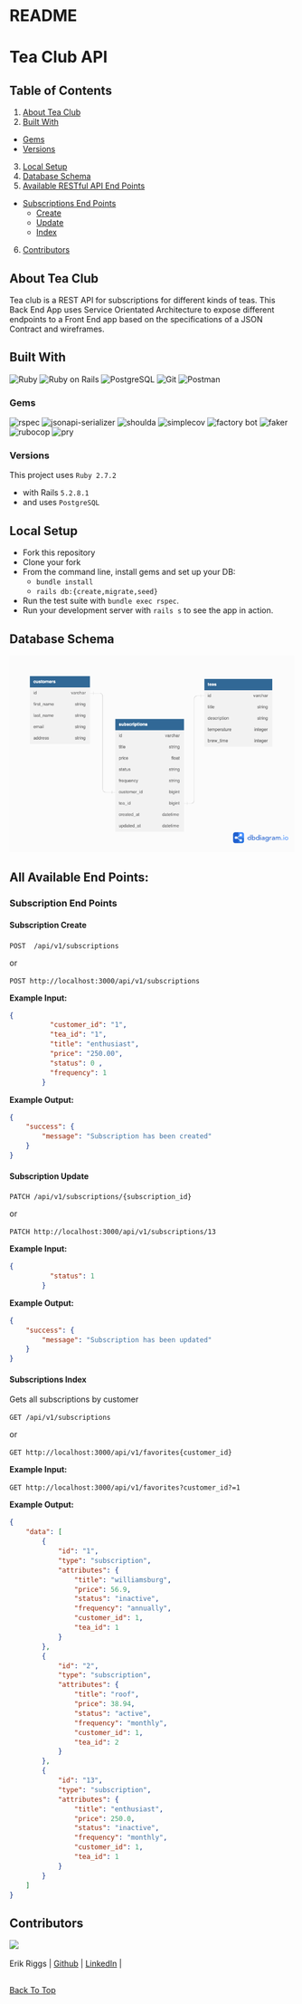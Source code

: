 # README

# Tea Club API

## Table of Contents

1. [About Tea Club](#about-tea-club)
2. [Built With](#built-with)
- [Gems](#gems)
- [Versions](#versions)
3. [Local Setup](#local-setup)
4. [Database Schema](#database-schema)
5. [Available RESTful API End Points](#all-available-end-points)
- [Subscriptions End Points](#subscriptions-end-points)
    - [Create](#favorites-create)
    - [Update](#favorites-update)
    - [Index](#favorites-index)
6. [Contributors](#contributors)

## About Tea Club

Tea club is a REST API for subscriptions for different kinds of teas.  This Back End App uses
Service Orientated Architecture to expose different endpoints to a Front End app based on the
specifications of a JSON Contract and wireframes. 

## Built With

![Ruby](https://img.shields.io/badge/Ruby-CC342D?style=for-the-badge&logo=ruby&logoColor=white)
![Ruby on Rails](https://img.shields.io/badge/Ruby_on_Rails-CC0000?style=for-the-badge&logo=ruby-on-rails&logoColor=white)
![PostgreSQL](https://img.shields.io/badge/PostgreSQL-316192?style=for-the-badge&logo=postgresql&logoColor=white)
![Git](https://img.shields.io/badge/GIT-E44C30?style=for-the-badge&logo=git&logoColor=white)
![Postman](https://img.shields.io/badge/Postman-FF6C37?style=for-the-badge&logo=Postman&logoColor=white)

### Gems

![rspec](https://img.shields.io/gem/v/rspec-rails?label=rspec&style=flat-square)
![jsonapi-serializer](https://img.shields.io/badge/jsonapi--serializer-v%202.2.0-green)
![shoulda](https://img.shields.io/gem/v/shoulda-matchers?label=shoulda-matchers&style=flat-square)
![simplecov](https://img.shields.io/gem/v/simplecov?label=simplecov&style=flat-square)
![factory bot](https://img.shields.io/gem/v/factory_bot_rails?color=blue&label=factory_bot_rails)
![faker](https://img.shields.io/gem/v/faker?color=blue&label=faker)
![rubocop](https://img.shields.io/gem/v/rubocop?color=blue&label=rubocop)
![pry](https://img.shields.io/gem/v/pry?color=blue&label=pry)

### Versions

This project uses `Ruby 2.7.2`

- with Rails `5.2.8.1`
- and uses `PostgreSQL`

## Local Setup

* Fork this repository
* Clone your fork
* From the command line, install gems and set up your DB:
    * `bundle install`
    * `rails db:{create,migrate,seed}`
* Run the test suite with `bundle exec rspec`.
* Run your development server with `rails s` to see the app in action.

## Database Schema

![image](app/assets/Tea_club_schema.png)


## All Available End Points:

### Subscription End Points

#### Subscription Create



`POST  /api/v1/subscriptions`

or

`POST http://localhost:3000/api/v1/subscriptions`



<b>Example Input:</b>

```json
{
          "customer_id": "1",
          "tea_id": "1",
          "title": "enthusiast",
          "price": "250.00",
          "status": 0 ,
          "frequency": 1
        }
```
<b>Example Output:</b>
```json
{
    "success": {
        "message": "Subscription has been created"
    }
}
```

#### Subscription Update


`PATCH /api/v1/subscriptions/{subscription_id}`

or

`PATCH http://localhost:3000/api/v1/subscriptions/13`

<b>Example Input:</b>
```json
{
          "status": 1
        }
```


<b>Example Output:</b>
```json
{
    "success": {
        "message": "Subscription has been updated"
    }
}
```
#### Subscriptions Index

Gets all subscriptions by customer

`GET /api/v1/subscriptions`

or

`GET http://localhost:3000/api/v1/favorites{customer_id}`

<b>Example Input:</b>

`GET http://localhost:3000/api/v1/favorites?customer_id?=1`

<b>Example Output:</b>
```json
{
    "data": [
        {
            "id": "1",
            "type": "subscription",
            "attributes": {
                "title": "williamsburg",
                "price": 56.9,
                "status": "inactive",
                "frequency": "annually",
                "customer_id": 1,
                "tea_id": 1
            }
        },
        {
            "id": "2",
            "type": "subscription",
            "attributes": {
                "title": "roof",
                "price": 38.94,
                "status": "active",
                "frequency": "monthly",
                "customer_id": 1,
                "tea_id": 2
            }
        },
        {
            "id": "13",
            "type": "subscription",
            "attributes": {
                "title": "enthusiast",
                "price": 250.0,
                "status": "inactive",
                "frequency": "monthly",
                "customer_id": 1,
                "tea_id": 1
            }
        }
    ]
}
```
##


## Contributors


<img src="https://avatars.githubusercontent.com/u/106836658?s=120&v=4" />

Erik Riggs | [Github](https://github.com/eriggs0207) | [LinkedIn](https://www.linkedin.com/in/erik-riggs/) |

##

[Back To Top](#back-end-repository-for-lunch-and-learn)
